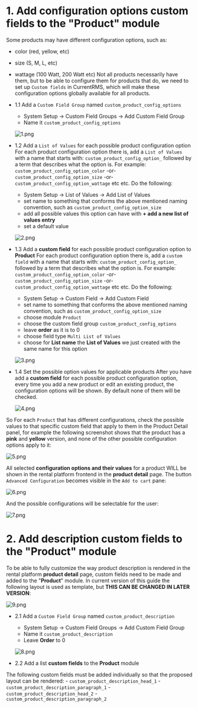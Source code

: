 # 1. Add **configuration options custom fields** to the "Product" module

Some products may have different configuration options, such as:
  * color (red, yellow, etc)
  * size (S, M, L, etc)
  * wattage (100 Watt, 200 Watt etc)
Not all products necessarily have them, but to be able to configure them for products that do, we need to set up ```Custom fields``` in CurrentRMS, which will make these configuration options globally available for all products.

* 1.1 Add a ```Custom Field Group``` named ```custom_product_config_options```
    - System Setup -> Custom Field Groups -> Add Custom Field Group
    - Name it ```custom_product_config_options```

    ![1.png](https://bitbucket.org/repo/qEd965M/images/2230219713-1.png)

* 1.2 Add a ```List of Values``` for each possible product configuration option
For each product configuration option there is, add a ```List of Values``` with a name that starts with: ```custom_product_config_option_``` followed by a term that describes what the option is. For example: ```custom_product_config_option_color``` -or- ```custom_product_config_option_size``` -or- ```custom_product_config_option_wattage``` etc etc. Do the following:
    - System Setup -> List of Values -> Add List of Values
    - set name to something that conforms the above mentioned naming convention, such as ```custom_product_config_option_size```
    - add all possible values this option can have with **+ add a new list of values entry**
    - set a default value

    ![2.png](https://bitbucket.org/repo/qEd965M/images/531879093-2.png)

* 1.3 Add a **custom field** for each possible product configuration option to **Product**
For each product configuration option there is, add a ```custom field``` with a name that starts with: ```custom_product_config_option_``` followed by a term that describes what the option is. For example: ```custom_product_config_option_color``` -or- ```custom_product_config_option_size``` -or- ```custom_product_config_option_wattage``` etc etc. Do the following:
    - System Setup -> Custom Field -> Add Custom Field
    - set name to something that conforms the above mentioned naming convention, such as ```custom_product_config_option_size```
    - choose module ```Product```
    - choose the custom field group ```custom_product_config_options```
    - leave **order** as it is to 0
    - choose field type ```Multi List of Values```
    - choose for **List name** the **List of Values** we just created with the same name for this option

    ![3.png](https://bitbucket.org/repo/qEd965M/images/179181507-3.png)

* 1.4 Set the possible option values for applicable products
After you have add a **custom field** for each possible product configuration option, every time you add a new product or edit an existing product, the configuration options will be shown. By default none of them will be checked.

    ![4.png](https://bitbucket.org/repo/qEd965M/images/2022924038-4.png)

So For each ```Product``` that has different configurations, check the possible values to that specific custom field that apply to them in the Product Detail panel, for example the following screenshot shows that the product has a **pink** and **yellow** version, and none of the other possible configuration options apply to it:

   ![5.png](https://bitbucket.org/repo/qEd965M/images/1699072459-5.png)

All selected **configuration options and their values** for a product WILL be shown in the rental platform frontend in the **product detail** page. The button ```Advanced Configuration``` becomes visible in the ```Add to cart``` pane:

   ![6.png](https://bitbucket.org/repo/qEd965M/images/3428544830-6.png)

And the possible configurations will be selectable for the user:

   ![7.png](https://bitbucket.org/repo/qEd965M/images/3019550241-7.png)

# 2. Add **description custom fields** to the "Product" module

To be able to fully customize the way product description is rendered in the rental platform **product detail** page, custom fields need to be made and added to the "**Product**" module. In current version of this guide the following layout is used as template, but **__THIS CAN BE CHANGED IN LATER VERSION__**:

   ![9.png](https://bitbucket.org/repo/qEd965M/images/18129596-9.png)

* 2.1 Add a ```Custom Field Group``` named ```custom_product_description```
    - System Setup -> Custom Field Groups -> Add Custom Field Group
    - Name it ```custom_product_description```
    - Leave **Order** to 0

    ![8.png](https://bitbucket.org/repo/qEd965M/images/352362168-8.png)

* 2.2 Add a list **custom fields** to the **Product** module

The following custom fields must be added individually so that the proposed layout can be rendered:
    - ```custom_product_description_head_1```
    - ```custom_product_description_paragraph_1```
    - ```custom_product_description_head_2```
    - ```custom_product_description_paragraph_2```
